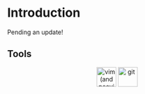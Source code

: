 # Introduction

Pending an update!

## Tools

<p align="center">

  <img src="https://cdn.jsdelivr.net/gh/devicons/devicon/icons/vim/vim-original.svg" alt="vim (and neovim)" height=45 width=45 />

  <img src="https://cdn.jsdelivr.net/gh/devicons/devicon/icons/git/git-original.svg" alt="git" height=45 width=45/>
  
</p>
